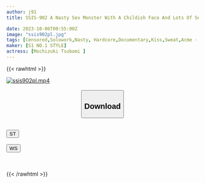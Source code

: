 ```yaml
---
author: j91
title: SSIS-902 A Nasty Sex Monster With A Childish Face And Lots Of Sex. Amazing Private Sex That Approaches Her Real Face And Eroticism. Tsubomi Mochizuki.

date: 2023-10-06T00:55:00Z
image: "ssis902pl.jpg"
tags: [Censored,Solowork,Nasty, Hardcore,Documentary,Kiss,Sweat,Acme · Orgasm	]
maker: [S1 NO.1 STYLE]
actress: [Mochizuki Tsubomi ]
---
```



{{< rawhtml >}}

<div class="video" data-videoid="DkOKv290kYHkjwe">
    <a href="javascript:;">
        <img src="https://my.j91.asia/posts/ssis902pl/ssis902pl.jpg" width="WIDTH" height="HEIGHT" alt="ssis902pl.mp4" loading="lazy">
    </a>
</div>

<script type="text/javascript" src="https://j91.asia/asset/on-demand-st.js"></script>

<br>
  <link rel="stylesheet" href="https://j91.asia/asset/bs5.css">
  
  <center>
  <button class="btn btn-primary" type="button" data-bs-toggle="collapse" data-bs-target=".multi-collapse" aria-expanded="false" aria-controls="multiCollapseExample1 multiCollapseExample2"><h2>Download</h2></button></center>
</p>
<div class="row">
  <div class="col">
    <div class="collapse multi-collapse" id="multiCollapseExample1">
      <div class="card card-body">
	      	      <br>
<div class="buttons">  
<a href="https://streamtape.to/v/DkOKv290kYHkjwe"><button class="btn-hover color-3"><i class="fa fa-download"></i> ST</button></a></div>
    </div>
  </div>
</div>
  <div class="col">
    <div class="collapse multi-collapse" id="multiCollapseExample2">
      <div class="card card-body">
	      <br>
<div class="buttons">
    <a href="https://wolfstream.tv/lrobmfutgtjp"><button class="btn-hover color-9"><i class="fa fa-download"></i> WS</button></a></div>
<br><br>
      </div>
    </div>
  </div>
</div>

{{< /rawhtml >}}
